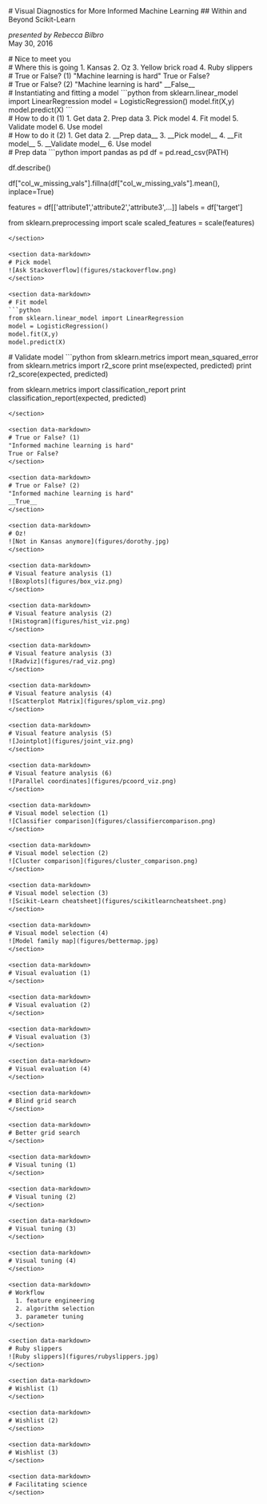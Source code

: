 <section data-markdown>
# Visual Diagnostics for More Informed Machine Learning
## Within and Beyond Scikit-Learn

_presented by Rebecca Bilbro_    
May 30, 2016
</section>

<section data-markdown>
# Nice to meet you
</section>

<section data-markdown>
# Where this is going
  1. Kansas    
  2. Oz    
  3. Yellow brick road    
  4. Ruby slippers    
</section>

<section data-markdown>
# True or False? (1)
"Machine learning is hard"
True or False?
</section>

<section data-markdown>
# True or False? (2)
"Machine learning is hard"
__False__     
</section>

<section data-markdown>
# Instantiating and fitting a model
```python
from sklearn.linear_model import LinearRegression    
model = LogisticRegression()    
model.fit(X,y)    
model.predict(X)    
```
</section>

<section data-markdown>
# How to do it (1)
  1. Get data    
  2. Prep data    
  3. Pick model    
  4. Fit model     
  5. Validate model    
  6. Use model    
</section>

<section data-markdown>
# How to do it (2)
  1. Get data    
  2. __Prep data__    
  3. __Pick model__    
  4. __Fit model__     
  5. __Validate model__    
  6. Use model   
</section>

<section data-markdown>
# Prep data
```python
import pandas as pd    
df = pd.read_csv(PATH)

df.describe()

df["col_w_missing_vals"].fillna(df["col_w_missing_vals"].mean(), inplace=True)

features = df[['attribute1','attribute2','attribute3',...]]
labels   = df['target']

from sklearn.preprocessing import scale
scaled_features = scale(features)
```
</section>

<section data-markdown>
# Pick model
![Ask Stackoverflow](figures/stackoverflow.png)
</section>

<section data-markdown>
# Fit model
```python
from sklearn.linear_model import LinearRegression    
model = LogisticRegression()    
model.fit(X,y)    
model.predict(X)    
```
</section>

<section data-markdown>
# Validate model
```python
from sklearn.metrics import mean_squared_error
from sklearn.metrics import r2_score
print mse(expected, predicted)
print r2_score(expected, predicted)

from sklearn.metrics import classification_report
print classification_report(expected, predicted)
```
</section>

<section data-markdown>
# True or False? (1)
"Informed machine learning is hard"
True or False?
</section>

<section data-markdown>
# True or False? (2)
"Informed machine learning is hard"
__True__     
</section>

<section data-markdown>
# Oz!
![Not in Kansas anymore](figures/dorothy.jpg)
</section>

<section data-markdown>
# Visual feature analysis (1)
![Boxplots](figures/box_viz.png)
</section>

<section data-markdown>
# Visual feature analysis (2)
![Histogram](figures/hist_viz.png)
</section>

<section data-markdown>
# Visual feature analysis (3)
![Radviz](figures/rad_viz.png)
</section>

<section data-markdown>
# Visual feature analysis (4)
![Scatterplot Matrix](figures/splom_viz.png)
</section>

<section data-markdown>
# Visual feature analysis (5)
![Jointplot](figures/joint_viz.png)
</section>

<section data-markdown>
# Visual feature analysis (6)
![Parallel coordinates](figures/pcoord_viz.png)
</section>

<section data-markdown>
# Visual model selection (1)
![Classifier comparison](figures/classifiercomparison.png)
</section>

<section data-markdown>
# Visual model selection (2)
![Cluster comparison](figures/cluster_comparison.png)
</section>

<section data-markdown>
# Visual model selection (3)
![Scikit-Learn cheatsheet](figures/scikitlearncheatsheet.png)
</section>

<section data-markdown>
# Visual model selection (4)
![Model family map](figures/bettermap.jpg)
</section>

<section data-markdown>
# Visual evaluation (1)
</section>

<section data-markdown>
# Visual evaluation (2)
</section>

<section data-markdown>
# Visual evaluation (3)
</section>

<section data-markdown>
# Visual evaluation (4)
</section>

<section data-markdown>
# Blind grid search
</section>

<section data-markdown>
# Better grid search
</section>

<section data-markdown>
# Visual tuning (1)
</section>

<section data-markdown>
# Visual tuning (2)
</section>

<section data-markdown>
# Visual tuning (3)
</section>

<section data-markdown>
# Visual tuning (4)
</section>

<section data-markdown>
# Workflow
  1. feature engineering     
  2. algorithm selection     
  3. parameter tuning    
</section>

<section data-markdown>
# Ruby slippers
![Ruby slippers](figures/rubyslippers.jpg)
</section>

<section data-markdown>
# Wishlist (1)
</section>

<section data-markdown>
# Wishlist (2)
</section>

<section data-markdown>
# Wishlist (3)
</section>

<section data-markdown>
# Facilitating science
</section>
